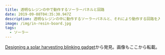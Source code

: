 ```yaml
---
title: 透明なレジンの中で動作するソーラーパネルと回路
date: 2019-09-08T04:35:30.947Z
description: 透明なレジンの中に動作するソーラーパネルと、それにより動作する回路を入れ込んだ作例を紹介します。
image: /img/in-resin-board.jpg
tags:
  - ソーラー
---
```

[Designing a solar harvesting blinking gadget](https://hackaday.io/project/165713-designing-a-solar-harvesting-blinking-gadget)から発見。画像もここから転載。
